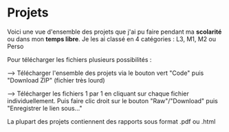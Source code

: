 # Projets
Voici une vue d'ensemble des projets que j'ai pu faire pendant ma **scolarité** ou dans mon **temps libre**. Je les ai classé en 4 catégories : L3, M1, M2 ou Perso

Pour télécharger les fichiers plusieurs possibilités :

--> Télécharger l'ensemble des projets via le bouton vert "Code" puis "Download ZIP" (fichier très lourd)

--> Télécharger les fichiers 1 par 1 en cliquant sur chaque fichier individuellement. Puis faire clic droit sur le bouton "Raw"/"Download" puis "Enregistrer le lien sous..."

La plupart des projets contiennent des rapports sous format .pdf ou .html

